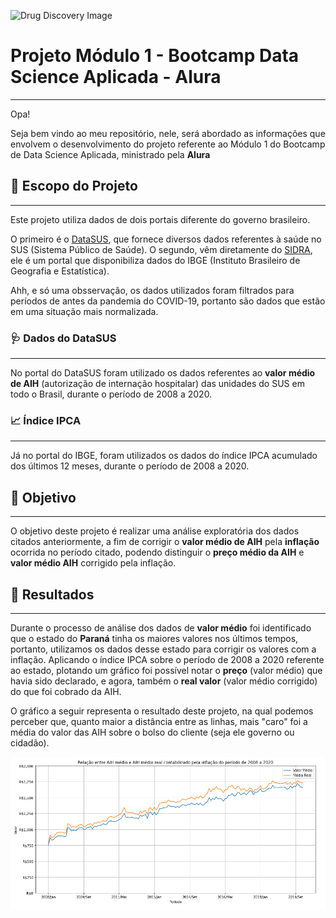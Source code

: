 ![Drug Discovery Image](https://www.viomundo.com.br/wp-content/uploads/2019/04/sus-pixabay.png)

# Projeto Módulo 1 - Bootcamp Data Science Aplicada - Alura
---

Opa!

Seja bem vindo ao meu repositório, nele, será abordado as informações que envolvem o desenvolvimento do projeto referente ao Módulo 1 do Bootcamp de Data Science Aplicada, ministrado pela **Alura**

## 🤿 Escopo do Projeto
---

Este projeto utiliza dados de dois portais diferente do governo brasileiro. 

O primeiro é o [DataSUS](http://www2.datasus.gov.br/DATASUS/index.php?area=0202&id=11633&VObj=http://tabnet.datasus.gov.br/cgi/deftohtm.exe?sih/cnv/qi), que fornece diversos dados referentes à saúde no SUS (Sistema Público de Saúde).
O segundo, vêm diretamente do [SIDRA](https://sidra.ibge.gov.br/tabela/1737), ele é um portal que disponibiliza dados do IBGE (Instituto Brasileiro de Geografia e Estatística).

Ahh, e só uma obsservação, os dados utilizados foram filtrados para períodos de antes da pandemia do COVID-19, portanto são dados que estão em uma situação mais normalizada.

### 🩺 Dados do DataSUS
---

No portal do DataSUS foram utilizado os dados referentes ao **valor médio de AIH** (autorização de internação hospitalar) das unidades do SUS em todo o Brasil, durante o período de 2008 a 2020.

### 📈 Índice IPCA
---

Já no portal do IBGE, foram utilizados os dados do índice IPCA acumulado dos últimos 12 meses, durante o período de 2008 a 2020.

## 📍 Objetivo
---

O objetivo deste projeto é realizar uma análise exploratória dos dados citados anteriormente, a fim de corrigir o **valor médio de AIH** pela **inflação** ocorrida no período citado, podendo distinguir o **preço médio da AIH** e **valor médio AIH** corrigido pela inflação.

## 🎲 Resultados
---

Durante o processo de análise dos dados de **valor médio** foi identificado que o estado do **Paraná** tinha os maiores valores nos últimos tempos, portanto, utilizamos os dados desse estado para corrigir os valores com a inflação.
Aplicando o índice IPCA sobre o período de 2008 a 2020 referente ao estado, plotando um gráfico foi possível notar o **preço** (valor médio) que havia sido declarado, e agora, também o **real valor** (valor médio corrigido) do que foi cobrado da AIH.

O gráfico a seguir representa o resultado deste projeto, na qual podemos perceber que, quanto maior a distância entre as linhas, mais "caro" foi a média do valor das AIH sobre o bolso do cliente (seja ele governo ou cidadão).

![image info](/ipca_valor.bmp)
